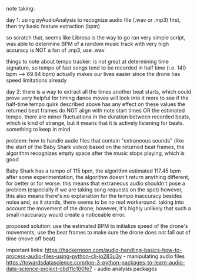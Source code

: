 note taking:

day 1:
using pyAudioAnalysis to recognize audio file (.wav or .mp3) first, then try basic feature extraction (bpm)

so scratch that, seems like Librosa is the way to go
ran very simple script, was able to determine BPM of a random music track with very high accuracy
is NOT a fan of .mp3, use .wav

things to note about tempo tracker: is not great at determining time signature, so tempo of fast songs tend to be recorded in half time 
(i.e. 140 bpm --> 69.84 bpm)
actually makes our lives easier since the drone has speed limitations already


day 2:
there is a way to extract all the times another beat starts, which could prove very helpful for timing dance moves
will look into it more to see if the half-time tempo quirk described above has any effect on these values
the returned beat frames do NOT align with note start times OR the estimated tempo. there are minor fluctuations in the duration
between recorded beats, which is kind of strange, but it means that it is actively listening for beats. something to keep in mind

problem: how to handle audio files that contain "extraneous sounds" (like the start of the Baby Shark video)
based on the returned beat frames, the algorithm recognizes empty space after the music stops playing, which is good

Baby Shark has a tempo of 115 bpm, the algorithm estimated 117.45 bpm
after some experimentation, the algorithm doesn't return anything different, for better or for worse. this means that extraneous
audio shouldn't pose a problem (especially if we are taking song requests on the spot)
however, this also means there's no explanation for the tempo inaccuracy besides noise and, as it stands, there seems to be no real
workaround. taking into account the movement of the drone, however, it's highly unlikely that such a small inaccuracy would create a
noticeable error.

proposed solution: use the estimated BPM to initialize speed of the drone's movements, use the beat frames to make sure the drone
does not fall out of time (move off beat)






important links:
https://hackernoon.com/audio-handling-basics-how-to-process-audio-files-using-python-cli-jo283u3y       - manipulating audio files
https://towardsdatascience.com/top-3-python-packages-to-learn-audio-data-science-project-cbd11c100fe7   - audio analysis packages